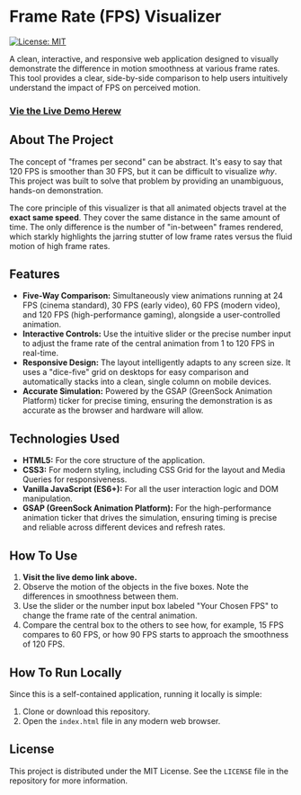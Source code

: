 # Frame Rate (FPS) Visualizer

[![License: MIT](https://img.shields.io/badge/License-MIT-yellow.svg)](https://opensource.org/licenses/MIT)

A clean, interactive, and responsive web application designed to visually demonstrate the difference in motion smoothness at various frame rates. This tool provides a clear, side-by-side comparison to help users intuitively understand the impact of FPS on perceived motion.

### [**Vie the Live Demo Herew**](https://djmoore711.github.io/fps-viz/)

## About The Project

The concept of "frames per second" can be abstract. It's easy to say that 120 FPS is smoother than 30 FPS, but it can be difficult to visualize *why*. This project was built to solve that problem by providing an unambiguous, hands-on demonstration.

The core principle of this visualizer is that all animated objects travel at the **exact same speed**. They cover the same distance in the same amount of time. The only difference is the number of "in-between" frames rendered, which starkly highlights the jarring stutter of low frame rates versus the fluid motion of high frame rates.

## Features

* **Five-Way Comparison:** Simultaneously view animations running at 24 FPS (cinema standard), 30 FPS (early video), 60 FPS (modern video), and 120 FPS (high-performance gaming), alongside a user-controlled animation.
* **Interactive Controls:** Use the intuitive slider or the precise number input to adjust the frame rate of the central animation from 1 to 120 FPS in real-time.
* **Responsive Design:** The layout intelligently adapts to any screen size. It uses a "dice-five" grid on desktops for easy comparison and automatically stacks into a clean, single column on mobile devices.
* **Accurate Simulation:** Powered by the GSAP (GreenSock Animation Platform) ticker for precise timing, ensuring the demonstration is as accurate as the browser and hardware will allow.

## Technologies Used

* **HTML5:** For the core structure of the application.
* **CSS3:** For modern styling, including CSS Grid for the layout and Media Queries for responsiveness.
* **Vanilla JavaScript (ES6+):** For all the user interaction logic and DOM manipulation.
* **GSAP (GreenSock Animation Platform):** For the high-performance animation ticker that drives the simulation, ensuring timing is precise and reliable across different devices and refresh rates.

## How To Use

1.  **Visit the live demo link above.**
2.  Observe the motion of the objects in the five boxes. Note the differences in smoothness between them.
3.  Use the slider or the number input box labeled "Your Chosen FPS" to change the frame rate of the central animation.
4.  Compare the central box to the others to see how, for example, 15 FPS compares to 60 FPS, or how 90 FPS starts to approach the smoothness of 120 FPS.

## How To Run Locally

Since this is a self-contained application, running it locally is simple:

1.  Clone or download this repository.
2.  Open the `index.html` file in any modern web browser.

## License

This project is distributed under the MIT License. See the `LICENSE` file in the repository for more information.

